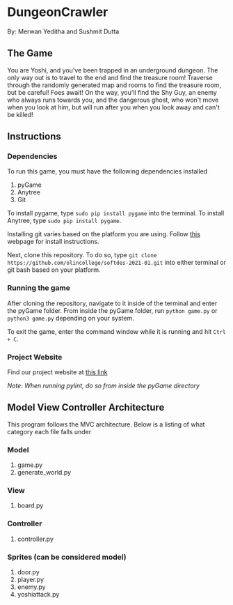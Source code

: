 # DungeonCrawler
By: Merwan Yeditha and Sushmit Dutta

## The Game
You are Yoshi, and you've been trapped in an underground dungeon. The only
way out is to travel to the end and find the treasure room! Traverse through
the randomly generated map and rooms to find the treasure room, but be careful!
Foes await! On the way, you'll find the Shy Guy, an enemy who always runs towards
you, and the dangerous ghost, who won't move when you look at him, but will run
after you when you look away and can't be killed! 

## Instructions
### Dependencies
To run this game, you must have the following dependencies installed
1. pyGame
2. Anytree
3. Git

To install pygame, type `sudo pip install pygame` into the terminal. To install
Anytree, type `sudo pip install pygame`.

Installing git varies based on the platform you are using. Follow [this](https://git-scm.com/book/en/v2/Getting-Started-Installing-Git) webpage for install instructions.

Next, clone this repository.
To do so, type `git clone https://github.com/olincollege/softdes-2021-01.git` into either terminal
or git bash based on your platform.

### Running the game
After cloning the repository, navigate to it inside of the terminal and enter the pyGame folder.
From inside the pyGame folder, run `python game.py` or `python3 game.py` depending on your system.

To exit the game, enter the command window while it is running and hit `Ctrl + C`.

### Project Website
Find our project website at [this link](https://olincollege.github.io/DungeonCrawler/)

*Note: When running pylint, do so from inside the pyGame directory*

## Model View Controller Architecture
This program follows the MVC architecture. Below is a listing of what category each file falls under
### Model
1. game.py
2. generate_world.py
### View
1. board.py
### Controller
1. controller.py
### Sprites (can be considered model)
1. door.py
2. player.py
3. enemy.py
4. yoshiattack.py
